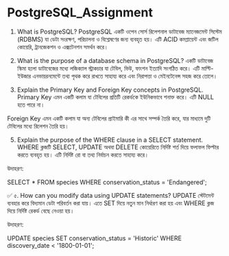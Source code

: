 # PostgreSQL_Assignment


 1. What is PostgreSQL?
PostgreSQL একটি ওপেন সোর্স রিলেশনাল ডাটাবেজ ম্যানেজমেন্ট সিস্টেম (RDBMS) যা ডেটা সংরক্ষণ, পরিচালনা ও বিশ্লেষণের জন্য ব্যবহৃত হয়। এটি ACID কমপ্লায়েন্ট এবং জটিল কোয়েরি, ট্রানজেকশন ও এক্সটেনশন সমর্থন করে।

 2. What is the purpose of a database schema in PostgreSQL?
একটি ডাটাবেজ স্কিমা হলো ডাটাবেজের মধ্যে লজিক্যাল স্ট্রাকচার যা টেবিল, ভিউ, ফাংশন ইত্যাদি সংগঠিত করে। এটি মাল্টি-ইউজার এনভায়রনমেন্টে তথ্য পৃথক করে রাখতে সাহায্য করে এবং নিরাপত্তা ও মেইনটেনেন্স সহজ করে তোলে।

 3. Explain the Primary Key and Foreign Key concepts in PostgreSQL.
Primary Key এমন একটি কলাম যা টেবিলের প্রতিটি রেকর্ডকে ইউনিকভাবে শনাক্ত করে। এটি NULL হতে পারে না।

Foreign Key এমন একটি কলাম যা অন্য টেবিলের প্রাইমারি কী এর সাথে সম্পর্ক তৈরি করে, যার মাধ্যমে দুটি টেবিলের মধ্যে রিলেশন তৈরি হয়।

 5. Explain the purpose of the WHERE clause in a SELECT statement.
WHERE ক্লজটি SELECT, UPDATE অথবা DELETE কোয়েরিতে নির্দিষ্ট শর্ত দিয়ে ফলাফল ফিল্টার করতে ব্যবহৃত হয়। এটি নির্দিষ্ট রো বা তথ্য নির্বাচন করতে সাহায্য করে।


উদাহরণ:

SELECT * FROM species WHERE conservation_status = 'Endangered';


✅ ৫. How can you modify data using UPDATE statements?
UPDATE স্টেটমেন্ট ব্যবহার করে বিদ্যমান ডেটা পরিবর্তন করা যায়। এতে SET দিয়ে নতুন মান নির্ধারণ করা হয় এবং WHERE ক্লজ দিয়ে নির্দিষ্ট রেকর্ড বেছে নেওয়া হয়।


উদাহরণ:

UPDATE species
SET conservation_status = 'Historic'
WHERE discovery_date < '1800-01-01';
